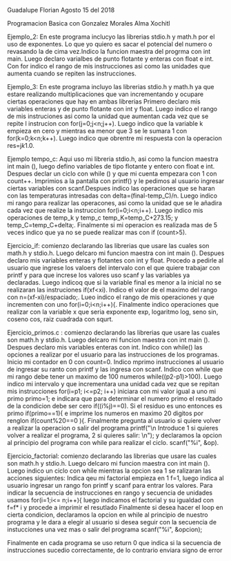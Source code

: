 Guadalupe Florian Agosto 15 del 2018

Programacion Basica con Gonzalez Morales Alma Xochitl

Ejemplo_2: En este programa inclucyo las librerias stdio.h y math.h por el uso de exponentes. Lo que yo quiero es sacar el potencial del numero o revasando la de cima vez.Indico la funcion maestra del progrma con int main. Luego declaro varialbes de punto flotante y enteras con float e int. Con for indico el rango de mis instrucciones asi como las unidades que aumenta cuando se repiten las instrucciones. 

Ejemplo_3: En este programa incluyo las librerias stdio.h y math.h ya que estare realizando multiplicaciones que van incrementando y ocupare ciertas operaciones que hay en ambas librerias Primero declaro mis variables enteras y de punto flotante con int y float. Luego indico el rango de mis instruciones asi como la unidad que aumentan cada vez que se repite l instrucion con for(j=0;j<n;j++). Luego indico que la variable k empieza en cero y mientras ea menor que 3 se le sumara 1 con for(k=0;k<n;k++). Luego indico que obrentre mi respuesta con la operacion res=j*k*1.0.

Ejemplo tempo_c: Aqui uso mi libreria stdio.h, asi como la funcion maestra int main (), luego defino variables de tipo flotante y entero con float e int. Despues declar un ciclo con while () y que mi cuenta empezara con 1 con count++. Imprimios a la pantalla con printf() y le pedimos al usuario ingresar ciertas variables con scanf.Despues indico las operaciones que se haran con las temperaturas intresadas con delta=(final-temp_C)/n. Luego indico mi rango para realizar las operacones, asi como la unidad que se le añadira cada vez que realize la instruccion for(i=0;i<n;i++). Luego indico mis operaciones de temp_k y temp_c temp_K=temp_C+273.15; y temp_C=temp_C+delta;. Finalmente si mi operacion  es realizada mas de 5 veces indico que ya no se puede realizar mas con if (count>5).

Ejercicio_if: comienzo declarando las librerias que usare las cuales son math.h y stdio.h. Luego delcaro mi funcion maestra con int main (). Despues declaro mis variables enteras y flotantes con int y float. Procedo a pedirle al usuario que ingrese los valoers del intervalo con el que quiere trabajar con printf y para que increse los valores uso scanf y las variables ya declaradas. Luego indicoq que si la variable final es menor a la inicial no se realizaran las instruciones if(xf<xi). Indico el valor de el maximo del rango con n=(xf-xi)/espaciado;. Lueo indico el rango de mis operaciones y que incrementen con uno for(i=0;i<n;i++){. Finalmente indico operaciones que realizar con la variable x que seria exponente exp, logaritmo log, seno sin, coseno cos, raiz cuadrada con squrt.

Ejercicio_primos.c : comienzo declarando las librerias que usare las cuales son math.h y stdio.h. Luego delcaro mi funcion maestra con int main (). Despues declaro mis variables enteras con int. Indico con while() las opciones a realizar por el usuario para las instrucciones de los programas. Inicio mi contador en 0 con count=0. Indico mprimo instrucciones al usuario de ingresar su ranto con printf y las ingresa con scanf. Indico con while que mi rango debe tener un maximo de 100 numeros while((p2-p1)>100). Luego indico mi intervalo y que incrementara una unidad cada vez que se repitan mis instrucciones for(i=p1; i<=p2; i++) iniciara con mi valor igual a uno mi primo primo=1;  e indicara que para determinar el numero primo el resultado de la condicion debe ser cero if((i%j)==0). Si el residuo es uno entonces es primo if(primo==1){ e imprime los numeros en maximo 20 digitos por renglon if(count%20==0 ){. Finalmente pregunta al usuario si quiere volver a realizar la operacion o salir del programa printf("\n Introduce 1 si quieres volver a realizar el programa, 2 si quieres salir: \n");  y declaramos la opcion al principio del programa con while para realizar el ciclo. scanf("%i", &op).

Ejercicio_factorial: comienzo declarando las librerias que usare las cuales son math.h y stdio.h. Luego delcaro mi funcion maestra con int main (). Luego indico un ciclo con while mientras la opcion sea 1 se ralizaran las acciones siguientes: Indica qeu mi factorial empieza en 1 f=1, luego indica al usuario ingresar un rango fon printf y scanf para entrar los valores. Para indicar la secuencia de instrucciones en rango y secuencia de unidades usamos for(i=1;i<= n;i++){ luego indicamos el factorial y su igualdad con f=f* i y procede a imprimir el resutlado Finalmente si desea hacer el loop en cierta condicion, declaramos la opcion en while al principio de nuestro programa y le dara a elegir al usuario si desea seguir con la secuencia de instucciones una vez mas o salir del programa scanf("%i", &opcion);

Finalmente en cada programa se uso return 0 que indica si la secuencia de instrucciones sucedio correctamente, de lo contrario enviara signo de error








